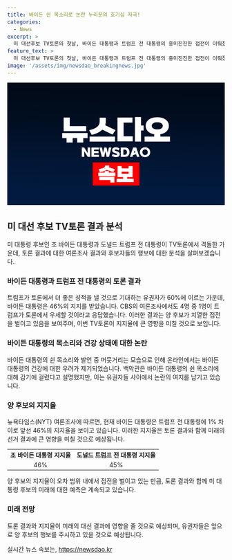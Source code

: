 ```yaml
---
title: 바이든 쉰 목소리로 논란 누리꾼의 호기심 자극!
categories:
  - News
excerpt: >
  미 대선후보 TV토론의 첫날, 바이든 대통령과 트럼프 전 대통령의 흥미진진한 접전이 이뤄졌다. 바이든 대통령의 쉰 목소리와 트럼프 전 대통령의 자신감한 모습이 관심을 끌었는데, 유권자들은 트럼프 전 대통령의 토론 실력을 더 기대하는 분위기다. 여론조사에 의하면, 트럼프 전 대통령이 토론에서 우세한 모습을 보일 것으로 예상하는 유권자가 다수를 이루고 있다. 이번 토론이 후보들의 지지율에 영향을 미칠 것으로 예상되는 가운데, 현 시점에서 바이든 대통령은 미세한 차이로 선두를 유지하고 있다. (150자)
feature_text: >
  미 대선후보 TV토론의 첫날, 바이든 대통령과 트럼프 전 대통령의 흥미진진한 접전이 이뤄졌다. 바이든 대통령의 쉰 목소리와 트럼프 전 대통령의 자신감한 모습이 관심을 끌었는데, 유권자들은 트럼프 전 대통령의 토론 실력을 더 기대하는 분위기다. 여론조사에 의하면, 트럼프 전 대통령이 토론에서 우세한 모습을 보일 것으로 예상하는 유권자가 다수를 이루고 있다. 이번 토론이 후보들의 지지율에 영향을 미칠 것으로 예상되는 가운데, 현 시점에서 바이든 대통령은 미세한 차이로 선두를 유지하고 있다. (150자)
image: '/assets/img/newsdao_breakingnews.jpg'
---
```


<p><img src="/assets/img/newsdao_breakingnews.jpg" alt="pcversion 속보" /></p>

<h2 data-ke-size="size26">미 대선 후보 TV토론 결과 분석</h2>

<p data-ke-size="size16">미 대통령 후보인 조 바이든 대통령과 도널드 트럼프 전 대통령이 TV토론에서 격돌한 가운데, 토론 결과에 대한 여론조사 결과와 후보자들의 행보에 대한 분석을 살펴보겠습니다.</p>

<h3>바이든 대통령과 트럼프 전 대통령의 토론 결과</h3>

<p data-ke-size="size16">트럼프가 토론에서 더 좋은 성적을 낼 것으로 기대하는 유권자가 60%에 이르는 가운데, 바이든 대통령은 46%의 지지를 받았습니다.  CBS의 여론조사에서도 4명 중 1명이 트럼프가 토론에서 우세할 것이라고 응답했습니다. 이러한 결과는 양 후보가 치열한 접전을 벌이고 있음을 보여주며, 이번 TV토론이 지지율에 큰 영향을 미칠 것으로 보입니다.</p>

<h3>바이든 대통령의 목소리와 건강 상태에 대한 논란</h3>

<p data-ke-size="size16">바이든 대통령의 쉰 목소리와 발언 중 머뭇거리는 모습으로 인해 온라인에서는 바이든 대통령의 건강에 대한 우려가 제기되었습니다. 백악관은 바이든 대통령의 쉰 목소리에 대해 감기에 걸렸다고 설명했지만, 이는 유권자들 사이에서 논란의 여지를 남기고 있습니다.</p>

<h3>양 후보의 지지율</h3>

<p data-ke-size="size16">뉴욕타임스(NYT) 여론조사에 따르면, 현재 바이든 대통령은 트럼프 전 대통령에 1% 차이로 앞선 46%의 지지율을 보이고 있습니다. 이러한 지지율은 토론 결과와 함께 미래의 선거 결과에 큰 영향을 미칠 것으로 예상됩니다.</p>

<table>
    <tr>
        <td style="text-align: center; height: 17px;"><b>조 바이든 대통령 지지율</b></td>
        <td style="text-align: center; height: 17px;"><b>도널드 트럼프 전 대통령 지지율</b></td>
    </tr>
    <tr>
        <td style="text-align: center; height: 17px;">46%</td>
        <td style="text-align: center; height: 17px;">45%</td>
    </tr>
</table>

<p data-ke-size="size16">양 후보의 지지율이 오차 범위 내에서 접전을 벌이고 있는 만큼, 토론 결과와 함께 미 대통령 후보의 미래에 대한 예측은 계속되고 있습니다.</p>

<h3>미래 전망</h3>

<p data-ke-size="size16">토론 결과와 지지율이 미래의 대선 결과에 영향을 줄 것으로 예상되며, 유권자들은 앞으로 양 후보의 행보를 주시하고 있을 것으로 예상됩니다.</p>
실시간 뉴스 속보는, <a href="https://newsdao.kr" rel="dofollow">https://newsdao.kr</a>


